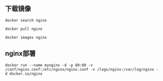 ##  下载镜像

```
docker search nginx

docker pull nginx

docker images nginx
```

## nginx部署

```
docker run --name mynginx -d -p 80:80 -v /conf/nginx.conf:/etc/nginx/nginx.conf -v /logs/nginx:/var/log/nginx -d docker.io/nginx 
```
